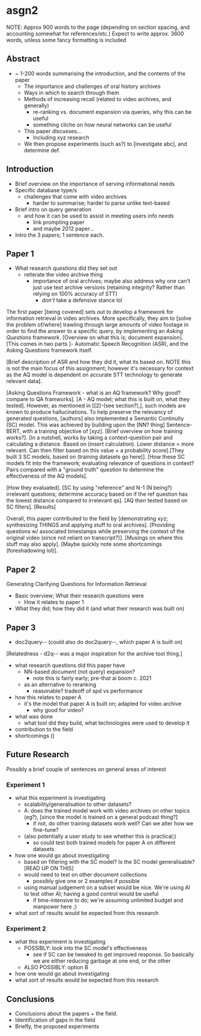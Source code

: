 # asgn2

NOTE: Approx 900 words to the page (depending on section spacing, and accounting somewhat for references/etc.) Expect to write approx. 3600 words, unless some fancy formatting is included

## Abstract

- ~ 1-200 words summarising the introduction, and the contents of the paper
    - The importance and challenges of oral history archives
    - Ways in which to search through them
    - Methods of increasing recall (related to video archives, and generally)
        - re-ranking vs. document expansion via queries, why this can be useful
        - something cliche on how neural networks can be useful
    - This paper discusses...
        - Including xyz research
    - We then propose experiments (such as?) to [investigate abc], and determine def.

## Introduction

- Brief overview on the importance of serving informational needs
- Specific database type/s
    - challenges that come with video archives
        - harder to summarise; harder to parse unlike text-based
- Brief intro on query generation
    - and how it can be used to assist in meeting users info needs
        - link prompting paper
        - and maybe 2012 paper...
- Intro the 3 papers; 1 sentence each.

## Paper 1

- What research questions did they set out
    - reiterate the video archive thing
        - importance of oral archives; maybe also address why one can't just use text archive versions (retaining integrity? Rather than relying on 100% accuracy of STT)
            - *don't* take a defensive stance lol

The first paper [being covered] sets out to develop a framework for information retrieval in video archives. More specifically, they aim to [solve the problem of/where] trawling through large amounts of video footage in order to find the answer to a specific query, by implementing an *Asking Questions* framework. [Overview on what this is; document expansion]. [This comes in two parts ]- Automatic Speech Recognition (ASR), and the Asking Questions framework itself. 

[Brief description of ASR and how they did it, what its based on. NOTE this is not the main focus of this assignment; however it's necessary for context as the AQ model is dependent on accurate STT technology to generate relevant data].

[Asking Questions Framework - what is an AQ framework? Why good? compare to QA framworks]. [A - AQ model; what this is built on, what they tested]. However, as mentioned in [[2]-(see section?),], such models are known to produce hallucinations. To help preserve the relevancy of generated questions, [authors] also implemented a Semantic Continuity (SC) model. This was achieved by building upon the [NN? thing] Sentence-BERT, with a training objective of [xyz]. [Brief overview on how training works?]. [In a nutshell, works by taking a context-question pair and calculating a distance. Based on (insert calculation). Lower distance = more relevant. Can then filter based on this value + a probability score].[They built 3 SC models, based on (training datasets go here)]. [How these SC models fit into the framework; evaluating relevance of questions in context? Pairs compared with a "ground truth" question to determine the effectiveness of the AQ models]. 

[How they evaluated]. [SC by using "reference" and N-1 (N being?) irrelevant questions; determine accuracy based on if the ref question has the lowest distance compared to irrelevant qs]. [AQ then tested based on SC filters]. [Results]

Overall, this paper contributed to the field by [demonstrating xyz; synthesizing THINGS and applying stuff to oral archives]. [Providing questions w/ associated timestamps while preserving the context of the original video (since not reliant on transcript?)]. [Musings on where this stuff may also apply]. [Maybe quickly note some shortcomings (foreshadowing lol)].

## Paper 2

Generating Clarifying Questions for Information Retrieval
- Basic overview; What their research questions were
	- How it relates to paper 1
- What they did; how they did it (and what their research was built on)

## Paper 3

- doc2query--
(could also do doc2query--, which paper A is built on)

[Relatedness - d2q-- was a major inspiration for the archive tool thing.]
- what research questions did this paper have
    - NN-based *document* (not query) expansion?
        - note this is fairly early; pre-that ai boom c. 2021
    - as an alternative to reranking
        - reasonable? tradeoff of spd vs performance
- how this relates to paper A
    - it's the model that paper A is built on; adapted for video archive
        - why good for video?
- what was done
    - what tool did they build, what technologies were used to develop it
- contribution to the field
- shortcomings ()

## Future Research

Possibly a brief couple of sentences on general areas of interest

### Experiment 1

- what this experiment is investigating
    - scalability/generalisation to other datasets?
    - A: does the trained model work with video archives on other topics (eg?), [since the model is trained on a general podcast thing?]
        - if not, do other training datasets work well? Can we alter how we fine-tune?
    - (also potentially a user study to see whether this is practical;)
        - so could test both trained models for paper A on different datasets
- how one would go about investigating
    - based on filtering with the SC model? Is the SC model generalisable? [READ UP ON THIS]
    - would need to test on other document collections
        - possibly give one or 2 examples if possible
    - using manual judgement on a subset would be nice. We're using AI to test other AI; having a good control would be useful
        - if time-intensive to do; we're assuming unlimited budget and manpower here ;)
- what sort of results would be expected from this research

### Experiment 2

- what this experiment is investigating
    - POSSIBLY: look into the SC model's effectiveness
        - see if SC can be tweaked to get improved response. So basically we are either reducing garbage at one end, or the other
    - ALSO POSSIBLY: option B
- how one would go about investigating
- what sort of results would be expected from this research

## Conclusions

- Conclusions about the papers + the field.
- Identification of gaps in the field
- Briefly, the proposed experiments


